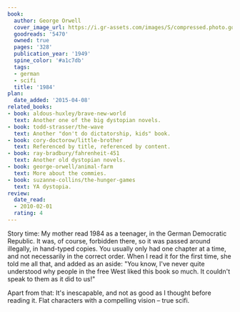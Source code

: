 ```yaml
---
book:
  author: George Orwell
  cover_image_url: https://i.gr-assets.com/images/S/compressed.photo.goodreads.com/books/1348990566l/5470.jpg
  goodreads: '5470'
  owned: true
  pages: '328'
  publication_year: '1949'
  spine_color: '#a1c7db'
  tags:
  - german
  - scifi
  title: '1984'
plan:
  date_added: '2015-04-08'
related_books:
- book: aldous-huxley/brave-new-world
  text: Another one of the big dystopian novels.
- book: todd-strasser/the-wave
  text: Another "don't do dictatorship, kids" book.
- book: cory-doctorow/little-brother
  text: Referenced by title, referenced by content.
- book: ray-bradbury/fahrenheit-451
  text: Another old dystopian novels.
- book: george-orwell/animal-farm
  text: More about the commies.
- book: suzanne-collins/the-hunger-games
  text: YA dystopia.
review:
  date_read:
  - 2010-02-01
  rating: 4
---
```


Story time: My mother read 1984 as a teenager, in the German Democratic Republic. It was, of course, forbidden there, so
it was passed around illegally, in hand-typed copies. You usually only had one chapter at a time, and not necessarily in
the correct order. When I read it for the first time, she told me all that, and added as an aside: "You know, I've never
quite understood why people in the free West liked this book so much. It couldn't speak to them as it did to us!"

Apart from that: It's inescapable, and not as good as I thought before reading it. Flat characters with a compelling
vision – true scifi.
